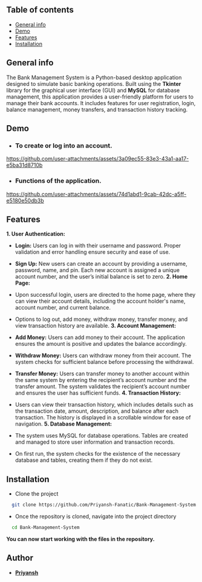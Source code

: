 ## Table of contents
* [General info](#general-info)
* [Demo](#demo)
* [Features](#Features)
* [Installation](#Installation)
    
## General info

The Bank Management System is a Python-based desktop application designed to simulate basic banking operations. Built using the **Tkinter** library for the graphical user interface (GUI) and **MySQL** for database management, this application provides a user-friendly platform for users to manage their bank accounts. It includes features for user registration, login, balance management, money transfers, and transaction history tracking.


## Demo


- ### **To create or log into an account.**
    



https://github.com/user-attachments/assets/3a09ec55-83e3-43a1-aa17-e5ba31d8710b


- ### **Functions of the application.**


https://github.com/user-attachments/assets/74d1abd1-9cab-42dc-a5ff-e5180e50db3b






## Features

__1. User Authentication:__

- __Login:__ Users can log in with their username and password. Proper validation and error handling ensure security and ease of use.
- __Sign Up:__ New users can create an account by providing a username, password, name, and pin. Each new account is assigned a unique account number, and the user’s initial balance is set to zero.
__2. Home Page:__

- Upon successful login, users are directed to the home page, where they can view their account details, including the account holder's name, account number, and current balance.
- Options to log out, add money, withdraw money, transfer money, and view transaction history are available.
__3. Account Management:__

- __Add Money:__ Users can add money to their account. The application ensures the amount is positive and updates the balance accordingly.
- __Withdraw Money:__ Users can withdraw money from their account. The system checks for sufficient balance before processing the withdrawal.
- __Transfer Money:__ Users can transfer money to another account within the same system by entering the recipient’s account number and the transfer amount. The system validates the recipient’s account number and ensures the user has sufficient funds.
__4. Transaction History:__

- Users can view their transaction history, which includes details such as the transaction date, amount, description, and balance after each transaction. The history is displayed in a scrollable window for ease of navigation.
__5. Database Management:__

- The system uses MySQL for database operations. Tables are created and managed to store user information and transaction records.
- On first run, the system checks for the existence of the necessary database and tables, creating them if they do not exist.


## Installation

- Clone the project

```bash
  git clone https://github.com/Priyansh-Fanatic/Bank-Management-System.git
```

- Once the repository is cloned, navigate into the project directory

```bash
  cd Bank-Management-System
```
__You can now start working with the files in the repository.__

## Author

- **[Priyansh](https://github.com/Priyansh-Fanatic)**

